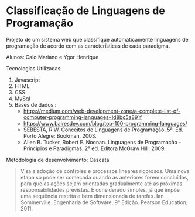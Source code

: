 # Classificação de Linguagens de Programação

Projeto de um sistema web que classifique automaticamente linguagens de programação  de acordo com as características de cada paradigma.

Alunos: Caio Mariano e Ygor Henrique


Tecnologias Utilizadas:

1. Javascript
2. HTML
3. CSS
4. MySql
5. Bases de dados : <ul><li>https://medium.com/web-development-zone/a-complete-list-of-computer-programming-languages-1d8bc5a891f</li>
                   <li>https://www.bairesdev.com/blog/top-100-programming-languages/</li>
	            <li>SEBESTA, R.W. Conceitos de Linguagens de Programação. 5ª. Ed. Porto      Alegre: Bookman, 2003.</li>
      	            <li>Allen B. Tucker, Robert E. Noonan. Linguagens de Programação - Princípios e Paradigmas. 2ª ed. Editora McGraw Hill. 2009.</li></ul>



Metodologia de desenvolvimento: Cascata

> Visa a adoção de controles e processos lineares rigorosos.
> Uma nova etapa só pode ser começada quando as anteriores forem concluídas, para que as ações sejam orientadas gradualmente até as próximas responsabilidades previstas.
> É considerado simples, já que impõe uma sequência restrita e bem dimensionada de tarefas.
> Ian Sommerville. Engenharia de Software, 9ª Edição. Pearson Education, 2011.
